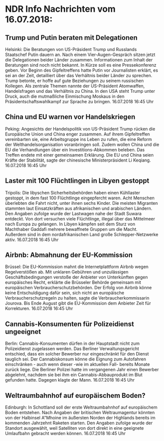 # NDR Info Nachrichten vom 16.07.2018:


## Trump und Putin beraten mit Delegationen
Helsinki: Die Beratungen von US-Präsident Trump und Russlands Staatschef Putin dauern an. Nach einem Vier-Augen-Gespräch sitzen jetzt die Delegationen beider Länder zusammen. Informationen zum Inhalt der Beratungen sind noch nicht bekannt. In Kürze soll es eine Pressekonferenz geben. Vor Beginn des Gipfeltreffens hatte Putin vor Journalisten erklärt, es sei an der Zeit, detailliert über das Verhältnis beider Länder zu sprechen. Trump betonte, er hoffe auf gute Beziehungen zu seinem russischen Kollegen. Als zentrale Themen nannte der US-Präsident Atomwaffen, Handelsfragen und das Verhältnis zu China. In den USA steht Trump unter Druck, auch die mutmaßliche Einmischung Moskaus in den Präsidentschaftswahlkampf zur Sprache zu bringen. 16.07.2018 16:45 Uhr 

## China und EU warnen vor Handelskriegen
Peking:     Angesichts der Handelspolitik von US-Präsident Trump rücken die Europäische Union und China enger zusammen. Auf ihrem Gipfeltreffen vereinbarten sie, eine  Arbeitsgruppe ins Leben zu rufen, die eine Reform der Welthandelsorganisation voranbringen soll. Zudem wollen China und die EU die Verhandlungen über ein Investitions-Abkommen beleben. Das Treffen endete mit einer gemeinsamen Erklärung. Die EU und China seien Kräfte der Stabilität, sagte der chinesische Ministerpräsident Li Keqiang. 16.07.2018 16:45 Uhr 

## Laster mit 100 Flüchtlingen in Libyen gestoppt
Tripolis: Die libyschen Sicherheitsbehörden haben einen Kühllaster gestoppt, in dem fast 100 Flüchtlinge eingepfercht waren. Acht Menschen überlebten die Fahrt nicht, unter ihnen sechs Kinder. Die meisten Migranten stammten laut Einsatzkräften aus afrikanischen und arabischen Ländern. Den Angaben zufolge wurde der Lastwagen nahe der Stadt Suwara entdeckt. Von dort versuchen viele Flüchtlinge, illegal über das Mittelmeer nach Europa zu gelangen. In Libyen kämpfen seit dem Sturz von Machthaber Gaddafi mehrere bewaffnete Gruppen um die Macht. Außerdem sind in dem nordafrikanischen Land große Schlepper-Netzwerke aktiv. 16.07.2018 16:45 Uhr 

## Airbnb: Abmahnung der EU-Kommission
Brüssel: Die EU-Kommission mahnt die Internetplattform Airbnb wegen Regelverstößen ab. Mit unklaren Gebühren und unzulässigen Geschäftsbedingungen verstoße der Anbieter von Unterkünften gegen europäisches Recht, erklärte die Brüsseler Behörde gemeinsam mit europäischen Verbraucherschutzbehörden. Der Erfolg von Airbnb könne keine Entschuldigung dafür sein, sich nicht an europäische Verbraucherschutzregeln zu halten, sagte die Verbraucherkommissarin Jourova. Bis Ende August gibt die EU-Kommission dem Anbieter Zeit für Korrekturen. 16.07.2018 16:45 Uhr 

## Cannabis-Konsumenten für Polizeidienst ungeeignet
Berlin: Cannabis-Konsumenten dürfen in der Hauptstadt nicht zum Polizeidienst zugelassen werden. Das Berliner Verwaltungsgericht entschied, dass ein solcher Bewerber nur eingeschränkt für den Dienst tauglich sei. Der Cannabiskonsum könne die Eignung zum Autofahren einschränken - auch wenn dieser -wie im aktuellen Fall- bereits Monate zurück liege. Die Berliner Polizei hatte im vergangenen Jahr einen Bewerber abgelehnt, nachdem sie bei ihm ein Cannabis-Abbauprodukt im Blut gefunden hatte. Dagegen klagte der Mann. 16.07.2018 16:45 Uhr 

## Weltraumbahnhof auf europäischem Boden?
Edinburgh: In Schottland soll der erste Weltraumbahnhof auf europäischem Boden entstehen. Nach Angaben der britischen Weltraumagentur könnten von der Halbinsel A"Mhoine im äußersten Norden der Highlands bereits im kommenden Jahrzehnt Raketen starten. Den Angaben zufolge wurde der Standort ausgewählt, weil Satelliten von dort direkt in eine geeignete Umlaufbahn gebracht werden können. 16.07.2018 16:45 Uhr 
